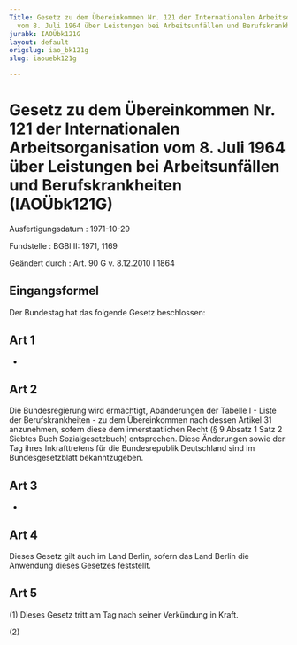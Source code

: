 ```yaml
---
Title: Gesetz zu dem Übereinkommen Nr. 121 der Internationalen Arbeitsorganisation
  vom 8. Juli 1964 über Leistungen bei Arbeitsunfällen und Berufskrankheiten
jurabk: IAOÜbk121G
layout: default
origslug: iao_bk121g
slug: iaouebk121g

---
```


# Gesetz zu dem Übereinkommen Nr. 121 der Internationalen Arbeitsorganisation vom 8. Juli 1964 über Leistungen bei Arbeitsunfällen und Berufskrankheiten (IAOÜbk121G)

Ausfertigungsdatum
:   1971-10-29

Fundstelle
:   BGBl II: 1971, 1169

Geändert durch
:   Art. 90 G v. 8.12.2010 I 1864



## Eingangsformel

Der Bundestag hat das folgende Gesetz beschlossen:


## Art 1

-


## Art 2

Die Bundesregierung wird ermächtigt, Abänderungen der Tabelle I - Liste der Berufskrankheiten - zu dem Übereinkommen nach dessen Artikel 31 anzunehmen, sofern diese dem innerstaatlichen Recht (§ 9 Absatz 1 Satz 2 Siebtes Buch Sozialgesetzbuch) entsprechen. Diese Änderungen sowie der Tag ihres Inkrafttretens für die Bundesrepublik Deutschland sind im Bundesgesetzblatt bekanntzugeben.


## Art 3

-


## Art 4

Dieses Gesetz gilt auch im Land Berlin, sofern das Land Berlin die Anwendung dieses Gesetzes feststellt.


## Art 5

(1) Dieses Gesetz tritt am Tag nach seiner Verkündung in Kraft.

(2)

